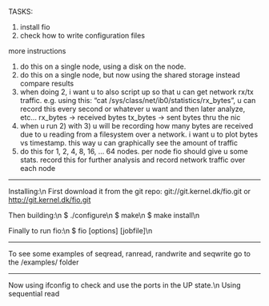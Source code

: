 TASKS:

1)  install fio
2)  check how to write configuration files

more instructions

1)  do this on a single node, using a disk on the node.
2)  do this on a single node, but now using the shared storage instead compare results
3)  when doing 2, i want u to also script up so that u can get network rx/tx traffic. e.g. using this: “cat /sys/class/net/ib0/statistics/rx_bytes”, u can record this every second or whatever u want and then later analyze, etc… rx_bytes -> received bytes tx_bytes -> sent bytes thru the nic
4)  when u run 2) with 3) u will be recording how many bytes are received due to u reading from a filesystem over a network. i want u to plot bytes vs timestamp. this way u can graphically see the amount of traffic
5)  do this for 1, 2, 4, 8, 16, … 64 nodes. per node fio should give u some stats. record this for further analysis and record network traffic over each node

-------------------------------------------------------------------

Installing:\n
First download it from the git repo:
git://git.kernel.dk/fio.git or http://git.kernel.dk/fio.git

Then building:\n
 $ ./configure\n
 $ make\n
 $ make install\n 

Finally to run fio:\n
 $ fio [options] [jobfile]\n
 
--------------------------------------------------------

To see some examples of seqread, ranread, randwrite and seqwrite 
go to the /examples/ folder

--------------------------------------------------------

Now using ifconfig  to check and use the ports in the UP state.\n
Using sequential read






